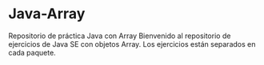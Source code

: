 # Java-Array
Repositorio de práctica Java con Array
Bienvenido al repositorio de ejercicios de Java SE con objetos Array.
Los ejercicios están separados en cada paquete.
